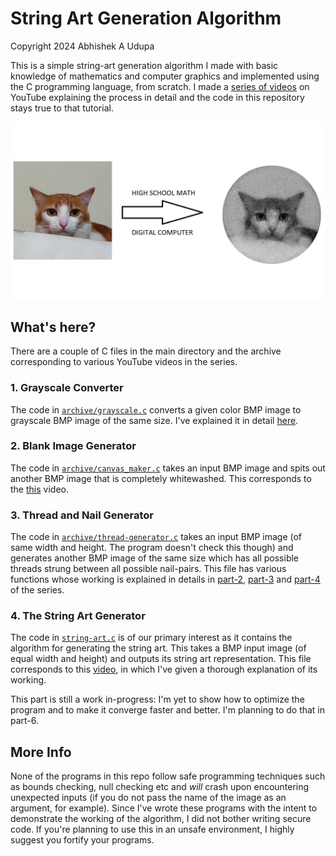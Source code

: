 # String Art Generation Algorithm

Copyright 2024 Abhishek A Udupa

This is a simple string-art generation algorithm I made with basic knowledge of mathematics and computer graphics and implemented using the C programming language, from scratch. I made a [series of videos](https://www.youtube.com/playlist?list=PLlJolu6iXPxzqXUK4kP6z5DFTGtxxpbhy) on YouTube explaining the process in detail and the code in this repository stays true to that tutorial.

![string-art-representative](https://raw.githubusercontent.com/abhishekaudupa/computational-string-art/main/string-art.png)

## What's here?

There are a couple of C files in the main directory and the archive corresponding to various YouTube videos in the series.

### 1. Grayscale Converter

The code in [`archive/grayscale.c`](https://github.com/abhishekaudupa/computational-string-art/blob/main/archive/grayscale.c) converts a given color BMP image to grayscale BMP image of the same size. I've explained it in detail [here](https://www.youtube.com/watch?v=tW110h9lacA&list=PLlJolu6iXPxzqXUK4kP6z5DFTGtxxpbhy&index=1&pp=iAQB).

### 2. Blank Image Generator

The code in [`archive/canvas_maker.c`](https://github.com/abhishekaudupa/computational-string-art/blob/main/archive/canvas_maker.c) takes an input BMP image and spits out another BMP image that is completely whitewashed. This corresponds to the [this](https://www.youtube.com/watch?v=Kqe-6xX3CoI&list=PLlJolu6iXPxzqXUK4kP6z5DFTGtxxpbhy&index=2&pp=iAQB) video.

### 3. Thread and Nail Generator

The code in [`archive/thread-generator.c`](https://github.com/abhishekaudupa/computational-string-art/blob/main/archive/thread-generator.c) takes an input BMP image (of same width and height. The program doesn't check this though) and generates another BMP image of the same size which has all possible threads strung between all possible nail-pairs. This file has various functions whose working is explained in details in [part-2](https://www.youtube.com/watch?v=Kqe-6xX3CoI&list=PLlJolu6iXPxzqXUK4kP6z5DFTGtxxpbhy&index=2&pp=iAQB), [part-3](https://www.youtube.com/watch?v=DGwA0A0k_9k&list=PLlJolu6iXPxzqXUK4kP6z5DFTGtxxpbhy&index=3&pp=iAQB) and [part-4](https://www.youtube.com/watch?v=6zLvAqVu0jQ&list=PLlJolu6iXPxzqXUK4kP6z5DFTGtxxpbhy&index=4&pp=iAQB) of the series.

### 4. The String Art Generator

The code in [`string-art.c`](https://github.com/abhishekaudupa/computational-string-art/blob/main/string-art.c) is of our primary interest as it contains the algorithm for generating the string art. This takes a BMP input image (of equal width and height) and outputs its string art representation. This file corresponds to this [video](https://www.youtube.com/watch?v=lFmN3hi2ji0&list=PLlJolu6iXPxzqXUK4kP6z5DFTGtxxpbhy&index=6&pp=iAQB), in which I've given a thorough explanation of its working.

This part is still a work in-progress: I'm yet to show how to optimize the program and to make it converge faster and better. I'm planning to do that in part-6.

## More Info

None of the programs in this repo follow safe programming techniques such as bounds checking, null checking etc and *will* crash upon encountering unexpected inputs (if you do not pass the name of the image as an argument, for example). Since I've wrote these programs with the intent to demonstrate the working of the algorithm, I did not bother writing secure code. If you're planning to use this in an unsafe environment, I highly suggest you fortify your programs.
